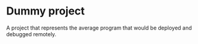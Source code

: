 # Dummy project

A project that represents the average program that would be deployed and debugged remotely.